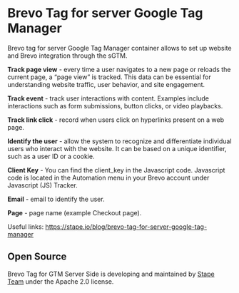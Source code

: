 # Brevo Tag for server Google Tag Manager

Brevo tag for server Google Tag Manager container allows to set up website and Brevo integration through the sGTM.

**Track page view** - every time a user navigates to a new page or reloads the current page, a “page view” is tracked. This data can be essential for understanding website traffic, user behavior, and site engagement.

**Track event** - track user interactions with content. Examples include interactions such as form submissions, button clicks, or video playbacks.

**Track link click** - record when users click on hyperlinks present on a web page.

**Identify the user** - allow the system to recognize and differentiate individual users who interact with the website. It can be based on a unique identifier, such as a user ID or a cookie.

**Client Key** - You can find the client_key in the Javascript code. Javascript code is located in the Automation menu in your Brevo account under Javascript (JS) Tracker.

**Email** - email to identify the user.

**Page** - page name (example Checkout page).

Useful links: https://stape.io/blog/brevo-tag-for-server-google-tag-manager

## Open Source

Brevo Tag for GTM Server Side is developing and maintained by [Stape Team](https://stape.io/) under the Apache 2.0 license.
